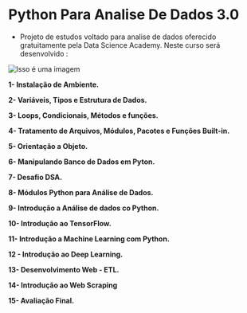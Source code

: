 # Python Para Analise De Dados 3.0
- Projeto de estudos voltado para analise de dados oferecido gratuitamente pela Data Science Academy. Neste curso será desenvolvido :

![Isso é uma imagem](https://myoctocat.com/assets/images/base-octocat.svg)

**1- Instalação de Ambiente.**

**2- Variáveis, Tipos e Estrutura de Dados.**

**3- Loops, Condicionais, Métodos e funções.**

**4- Tratamento de Arquivos, Módulos, Pacotes e Funções Built-in.**

**5- Orientação a Objeto.**

**6- Manipulando Banco de Dados em Pyton.**

**7-  Desafio DSA.**

**8- Módulos Python para Análise de Dados.**

**9- Introdução a Análise de dados co Python.**

**10- Introdução ao TensorFlow.**

**11- Introdução a Machine Learning com Python.**

**12 - Introdução ao Deep Learning.**

**13- Desenvolvimento Web - ETL.**

**14- Introdução ao Web Scraping**

**15- Avaliação Final.**
